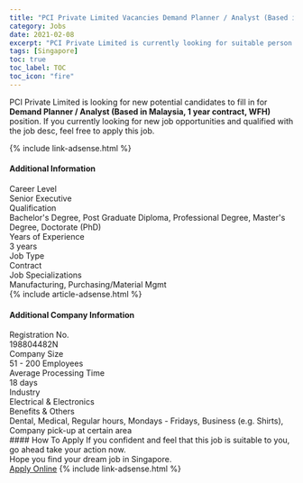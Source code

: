 ```yaml
---
title: "PCI Private Limited Vacancies Demand Planner / Analyst (Based in Malaysia, 1 year contract, WFH)" 
category: Jobs 
date: 2021-02-08 
excerpt: "PCI Private Limited is currently looking for suitable person to fill in the Demand Planner / Analyst (Based in Malaysia, 1 year contract, WFH) which based in Singapore" 
tags: [Singapore] 
toc: true 
toc_label: TOC 
toc_icon: "fire" 
--- 
```


<p>PCI Private Limited is looking for new potential candidates to fill in for <b>Demand Planner / Analyst (Based in Malaysia, 1 year contract, WFH)</b> position. If you currently looking for new job opportunities and qualified with the job desc, feel free to apply this job.
</p>{% include link-adsense.html %} 
<div><div><h4>Additional Information</h4></div><div><div><div><div><div><div><div><span>Career Level</span></div><div><span>Senior Executive</span></div></div></div></div><div><div><div><div><span>Qualification</span></div><div><span>Bachelor's Degree, Post Graduate Diploma, Professional Degree, Master's Degree, Doctorate (PhD)</span></div></div></div></div><div><div><div><div><span>Years of Experience</span></div><div><span>3 years</span></div></div></div></div><div><div><div><div><span>Job Type</span></div><div><span>Contract</span></div></div></div></div><div><div><div><div><span>Job Specializations</span></div><div><span>Manufacturing, Purchasing/Material Mgmt</span></div></div></div></div></div></div></div></div> 
{% include article-adsense.html %} 
<div><div><h4>Additional Company Information</h4></div><div><div><div><div><div><div><div><span>Registration No.</span></div><div><span>198804482N</span></div></div></div></div><div><div><div><div><span>Company Size</span></div><div><span>51 - 200 Employees</span></div></div></div></div><div><div><div><div><span>Average Processing Time</span></div><div><span>18 days</span></div></div></div></div><div><div><div><div><span>Industry</span></div><div><span>Electrical &amp; Electronics</span></div></div></div></div><div><div><div><div><span>Benefits &amp; Others</span></div><div><span>Dental, Medical, Regular hours, Mondays - Fridays, Business (e.g. Shirts), Company pick-up at certain area</span></div></div></div></div></div></div></div></div> 
#### How To Apply 
If you confident and feel that this job is suitable to you, go ahead take your action now. <br/> 
Hope you find your dream job in Singapore. <br/> 
<a href="https://www.jobstreet.com.my/en/job/demand-planner-analyst-based-in-malaysia-1-year-contract-wfh-8343273/origin/sg?jobId=jobstreet-sg-job-8343273&" class="btn btn--info" target="_blank" rel="nofollow noopenner">Apply Online</a> 
{% include link-adsense.html %} 